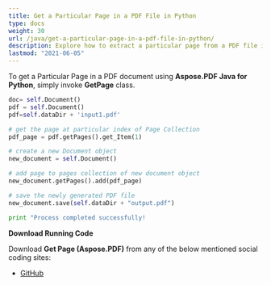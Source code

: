 ```yaml
---
title: Get a Particular Page in a PDF File in Python
type: docs
weight: 30
url: /java/get-a-particular-page-in-a-pdf-file-in-python/
description: Explore how to extract a particular page from a PDF file in Python using Aspose.PDF for detailed document handling.
lastmod: "2021-06-05"
---
```


To get a Particular Page in a PDF document using **Aspose.PDF Java for Python**, simply invoke **GetPage** class.

```python
doc= self.Document()
pdf = self.Document()
pdf=self.dataDir + 'input1.pdf'

# get the page at particular index of Page Collection
pdf_page = pdf.getPages().get_Item(1)

# create a new Document object
new_document = self.Document()

# add page to pages collection of new document object
new_document.getPages().add(pdf_page)

# save the newly generated PDF file
new_document.save(self.dataDir + "output.pdf")

print "Process completed successfully!

```

 **Download Running Code**

Download **Get Page (Aspose.PDF)** from any of the below mentioned social coding sites:

- [GitHub](https://github.com/aspose-pdf/Aspose.PDF-for-Java/blob/master/Plugins/Aspose.PDF-for-Java_for_Python/test/WorkingWithPages/GetPage/GetPage.py)

